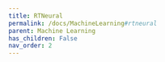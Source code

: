 ```yaml
---
title: RTNeural
permalink: /docs/MachineLearning#rtneural
parent: Machine Learning
has_children: False
nav_order: 2
---
```

